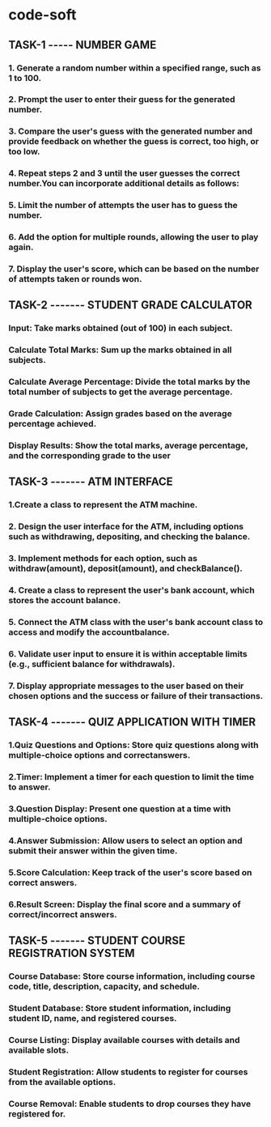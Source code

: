 # code-soft
## TASK-1  ----- NUMBER GAME
 ### 1. Generate a random number within a specified range, such as 1 to 100.

### 2. Prompt the user to enter their guess for the generated number.

### 3. Compare the user's guess with the generated number and provide feedback on whether the guess is correct, too high, or too low.

### 4. Repeat steps 2 and 3 until the user guesses the correct number.You can incorporate additional details as follows:

### 5. Limit the number of attempts the user has to guess the number.
### 6. Add the option for multiple rounds, allowing the user to play again.
### 7. Display the user's score, which can be based on the number of attempts taken or rounds won.


## TASK-2 ------- STUDENT GRADE CALCULATOR

### Input: Take marks obtained (out of 100) in each subject.
### Calculate Total Marks: Sum up the marks obtained in all subjects.
### Calculate Average Percentage: Divide the total marks by the total number of subjects to get the average percentage.
### Grade Calculation: Assign grades based on the average percentage achieved.
### Display Results: Show the total marks, average percentage, and the corresponding grade to the user


## TASK-3 ------- ATM INTERFACE

### 1.Create a class to represent the ATM machine.

### 2. Design the user interface for the ATM, including options such as withdrawing, depositing, and checking the balance.

### 3. Implement methods for each option, such as withdraw(amount), deposit(amount), and checkBalance().

### 4. Create a class to represent the user's bank account, which stores the account balance.

### 5. Connect the ATM class with the user's bank account class to access and modify the accountbalance.

### 6. Validate user input to ensure it is within acceptable limits (e.g., sufficient balance for withdrawals).

### 7. Display appropriate messages to the user based on their chosen options and the success or failure of their transactions.


## TASK-4 ------- QUIZ APPLICATION WITH TIMER

### 1.Quiz Questions and Options: Store quiz questions along with multiple-choice options and correctanswers.
### 2.Timer: Implement a timer for each question to limit the time to answer.
### 3.Question Display: Present one question at a time with multiple-choice options.
### 4.Answer Submission: Allow users to select an option and submit their answer within the given time.
### 5.Score Calculation: Keep track of the user's score based on correct answers.
### 6.Result Screen: Display the final score and a summary of correct/incorrect answers.

## TASK-5 ------- STUDENT COURSE REGISTRATION SYSTEM

### Course Database: Store course information, including course code, title, description, capacity, and schedule.
### Student Database: Store student information, including student ID, name, and registered courses.
### Course Listing: Display available courses with details and available slots.
### Student Registration: Allow students to register for courses from the available options.
### Course Removal: Enable students to drop courses they have registered for.
